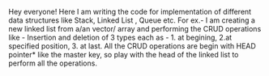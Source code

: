 Hey everyone! Here I am writing the code for implementation of different data structures like Stack, Linked List , Queue etc. 
For ex.- I am creating a new linked list from a/an vector/ array and performing the CRUD operations like -
Insertion and deletion of 3 types each as - 1. at begining, 2.at specified position, 3. at last.
All the CRUD operations are begin with HEAD pointer* like the master key, so play with the head of the linked list to perform all the operations.
